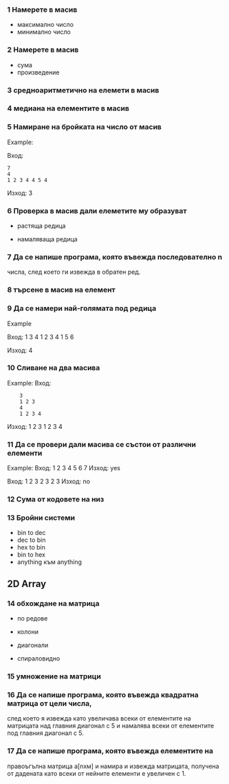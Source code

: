 ### 1 Намерете в масив

- максимално число
- минимално число

### 2 Намерете в масив

- сума
- произведение

### 3 средноаритметично на елемети в масив

### 4 медиана на елементите в масив 

### 5 Намиране на бройката на число от масив
Еxample: 

Вход: 

```	  
7
4
1 2 3 4 4 5 4
```
Изход:
	 3 
	 
### 6 Проверка в масив дали елеметите му образуват 

- растяща редица

- намаляваща редица

### 7 Да се напише програма, която въвежда последователно n
числа, след което ги извежда в обратен ред.

### 8 търсене в масив на елемент

### 9 Да се намери най-голямата под редица

Еxample

Вход: 1 3 4 1 2 3 4 1 5 6

Изход: 4 

### 10 Сливане на два мaсива

Example: 
Вход:
	
```	
	3 
	1 2 3
	4 
	1 2 3 4
```
Изход: 
	1 2 3 1 2 3 4

### 11 Да се провери дали масива се състои от различни елементи
Example:
Вход: 
	1 2 3 4 5 6 7
Изход: yes

Вход: 
	1 2 3 2 3 2 3
Изход: no

### 12 Сума от кодовете на низ

### 13 Бройни системи 
- bin to dec
- dec to bin
- hex to bin
- bin to hex
- anything към anything

## 2D Array

### 14 обхождане на матрица 

- по редове 

- колони 

- диагонали 

- спираловидно

### 15 умножение на матрици

### 16 Да се напише програма, която въвежда квадратна матрица от цели числа,
след което я извежда като увеличава всеки от елементите на матрицата над главния диагонал с 5 и намалява всеки от
елементите под главния диагонал с 5.

### 17 Да се напише програма, която въвежда елементите на
правоъгълна матрица a[nxм] и намира и извежда матрицата, получена от
дадената като всеки от нейните елементи е увеличен с 1. 
